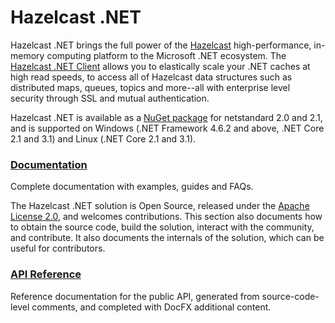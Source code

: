 # Hazelcast .NET
Hazelcast .NET brings the full power of the [Hazelcast](https://hazelcast.com) high-performance, 
in-memory computing platform to the Microsoft .NET ecosystem. The 
[Hazelcast .NET Client](https://hazelcast.org/imdg/clients-languages/dotnet/) allows you to
elastically scale your .NET caches at high read speeds, to access all of Hazelcast data structures
such as distributed maps, queues, topics and more--all with enterprise level security through SSL 
and mutual authentication.

Hazelcast .NET is available as a [NuGet package](https://www.nuget.org/packages/Hazelcast.Net/)
for netstandard 2.0 and 2.1, and is supported on Windows (.NET Framework 4.6.2 and above, .NET
Core 2.1 and 3.1) and Linux (.NET Core 2.1 and 3.1).

### [Documentation](doc/index.md)
Complete documentation with examples, guides and FAQs.

The Hazelcast .NET solution is Open Source, released under the
[Apache License 2.0](https://www.apache.org/licenses/LICENSE-2.0), and welcomes contributions.
This section also documents how to obtain the source code, build the solution, interact with the community, and 
contribute. It also documents the internals of the solution, which can be useful for
contributors.

### [API Reference](api/index.md)
Reference documentation for the public API, generated from source-code-level comments, and completed 
with DocFX additional content.
